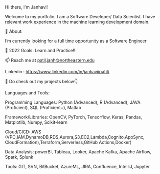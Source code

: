 Hi there, I'm Janhavi! 

Welcome to my portfolio. I am a Software Developer/ Data Scientist. I have relevant work experience in the machine learning development domain.

🧐 About:

 I’m currently looking for a full time opportunity as a Software Engineer 
 
🥅 2022 Goals: Learn and Practice!!

📫 Reach me at patil.janh@northeastern.edu

Linkedin : https://www.linkedin.com/in/janhaviipatil/

📌 Do check out my projects below👇

Languages and Tools:

Programming Languages:                Python (Advanced),  R (Advanced), JAVA (Proficient), SQL (Proficient+), Matlab

Framework/Libraries: 	                OpenCV, PyTorch, Tensorflow, Keras, Pandas, Matplotlib, Numpy, Scikit-learn

Cloud/CICD: 	                         AWS (VPC,IAM,DynamoDB,RDS,Aurora,S3,EC2,Lambda,Cognito,AppSync, CloudFormation),Terraform,Serverless,GitHub Actions,Docker)

Data Analysis:	                       powerBI, Tableau, Looker, Apache Kafka, Apache Airflow, Spark, Splunk

Tools:	                               GIT, SVN, BitBucket, AzureML, JIRA, Confluence, IntelliJ, Jupyter
            


  

